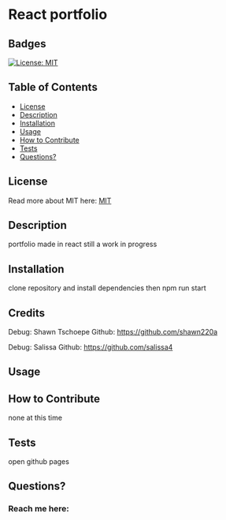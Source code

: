 # React portfolio
  ## Badges
  [![License: MIT](https://img.shields.io/badge/License-MIT-yellow.svg)](https://opensource.org/licenses/MIT)
  ## Table of Contents
  * [License](#license)
  * [Description](#description)
  * [Installation](#installation)
  * [Usage](#usage)
  * [How to Contribute](#how-to-contribute)
  * [Tests](#tests)
  * [Questions?](#questions)
  ## License
  Read more about MIT here:
  [MIT](https://opensource.org/licenses/MIT)
  ## Description
  portfolio made in react still a work in progress
  ## Installation
  clone repository and install dependencies then npm run start

  ## Credits 
  Debug: Shawn Tschoepe Github: https://github.com/shawn220a

  Debug: Salissa Github: https://github.com/salissa4
  ## Usage
  
  ## How to Contribute  
  none at this time
  ## Tests
  open github pages
  ## Questions?
  ### Reach me here: 
  

